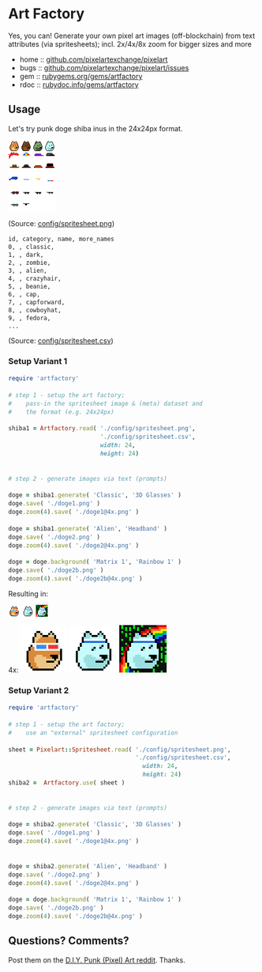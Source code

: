 # Art Factory

Yes, you can! Generate your own pixel art images (off-blockchain) from text attributes (via spritesheets); incl. 2x/4x/8x zoom for bigger sizes and more



* home  :: [github.com/pixelartexchange/pixelart](https://github.com/pixelartexchange/pixelart)
* bugs  :: [github.com/pixelartexchange/pixelart/issues](https://github.com/pixelartexchange/pixelart/issues)
* gem   :: [rubygems.org/gems/artfactory](https://rubygems.org/gems/artfactory)
* rdoc  :: [rubydoc.info/gems/artfactory](http://rubydoc.info/gems/artfactory)




##  Usage

Let's try punk doge shiba inus in the 24x24px format.

![](sandbox/config/spritesheet.png)

(Source: [config/spritesheet.png](sandbox/config/spritesheet.png))

```
id, category, name, more_names
0, , classic,
1, , dark,
2, , zombie,
3, , alien,
4, , crazyhair,
5, , beanie,
6, , cap,
7, , capforward,
8, , cowboyhat,
9, , fedora,
...
```

(Source: [config/spritesheet.csv](sandbox/config/spritesheet.png))



###  Setup Variant 1


``` ruby
require 'artfactory'

# step 1 - setup the art factory;
#    pass-in the spritesheet image & (meta) dataset and
#    the format (e.g. 24x24px)

shiba1 = Artfactory.read( './config/spritesheet.png',
                          './config/spritesheet.csv',
                          width: 24,
                          height: 24)


# step 2 - generate images via text (prompts)

doge = shiba1.generate( 'Classic', '3D Glasses' )
doge.save( './doge1.png' )
doge.zoom(4).save( './doge1@4x.png' )

doge = shiba1.generate( 'Alien', 'Headband' )
doge.save( './doge2.png' )
doge.zoom(4).save( './doge2@4x.png' )

doge = doge.background( 'Matrix 1', 'Rainbow 1' )
doge.save( './doge2b.png' )
doge.zoom(4).save( './doge2b@4x.png' )
```

Resulting in:

![](i/doge1.png)
![](i/doge2.png)
![](i/doge2b.png)

4x:
![](i/doge1@4x.png)
![](i/doge2@4x.png)
![](i/doge2b@4x.png)




###  Setup Variant 2

``` ruby
require 'artfactory'

# step 1 - setup the art factory;
#    use an "external" spritesheet configuration

sheet = Pixelart::Spritesheet.read( './config/spritesheet.png',
                                    './config/spritesheet.csv',
                                      width: 24,
                                      height: 24)
shiba2 =  Artfactory.use( sheet )


# step 2 - generate images via text (prompts)

doge = shiba2.generate( 'Classic', '3D Glasses' )
doge.save( './doge1.png' )
doge.zoom(4).save( './doge1@4x.png' )


doge = shiba2.generate( 'Alien', 'Headband' )
doge.save( './doge2.png' )
doge.zoom(4).save( './doge2@4x.png' )

doge = doge.background( 'Matrix 1', 'Rainbow 1' )
doge.save( './doge2b.png' )
doge.zoom(4).save( './doge2b@4x.png' )
```






## Questions? Comments?

Post them on the [D.I.Y. Punk (Pixel) Art reddit](https://old.reddit.com/r/DIYPunkArt). Thanks.
